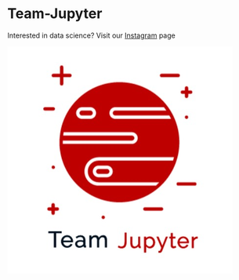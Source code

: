 # Team-Jupyter

Interested in data science? Visit our [Instagram](https://www.instagram.com/filii_jupyter/) page

![alt text](https://github.com/avani1998/Team-Jupyter/blob/master/img/logo.jpeg?raw=true)

